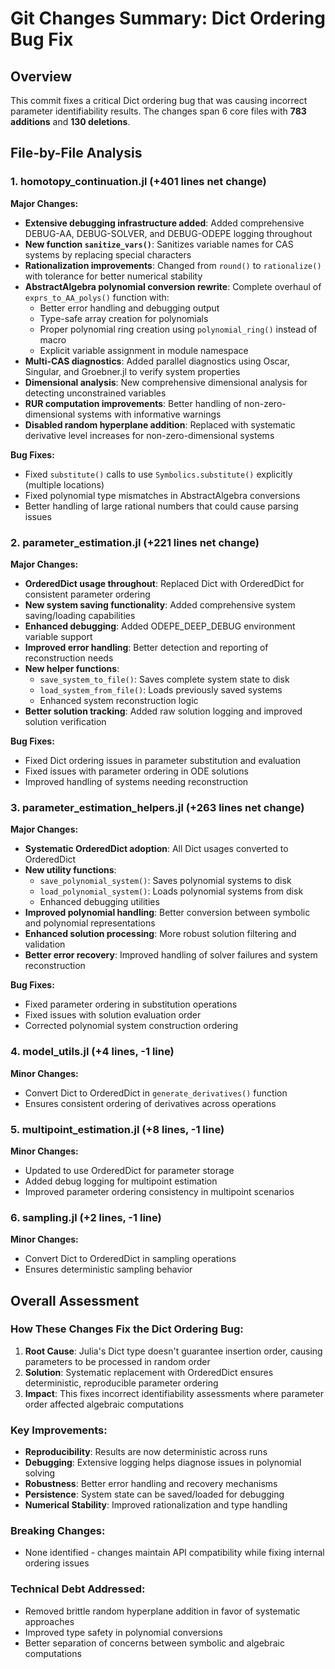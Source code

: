 # Git Changes Summary: Dict Ordering Bug Fix

## Overview
This commit fixes a critical Dict ordering bug that was causing incorrect parameter identifiability results. The changes span 6 core files with **783 additions** and **130 deletions**.

## File-by-File Analysis

### 1. **homotopy_continuation.jl** (+401 lines net change)
**Major Changes:**
- **Extensive debugging infrastructure added**: Added comprehensive DEBUG-AA, DEBUG-SOLVER, and DEBUG-ODEPE logging throughout
- **New function `sanitize_vars()`**: Sanitizes variable names for CAS systems by replacing special characters
- **Rationalization improvements**: Changed from `round()` to `rationalize()` with tolerance for better numerical stability
- **AbstractAlgebra polynomial conversion rewrite**: Complete overhaul of `exprs_to_AA_polys()` function with:
  - Better error handling and debugging output
  - Type-safe array creation for polynomials
  - Proper polynomial ring creation using `polynomial_ring()` instead of macro
  - Explicit variable assignment in module namespace
- **Multi-CAS diagnostics**: Added parallel diagnostics using Oscar, Singular, and Groebner.jl to verify system properties
- **Dimensional analysis**: New comprehensive dimensional analysis for detecting unconstrained variables
- **RUR computation improvements**: Better handling of non-zero-dimensional systems with informative warnings
- **Disabled random hyperplane addition**: Replaced with systematic derivative level increases for non-zero-dimensional systems

**Bug Fixes:**
- Fixed `substitute()` calls to use `Symbolics.substitute()` explicitly (multiple locations)
- Fixed polynomial type mismatches in AbstractAlgebra conversions
- Better handling of large rational numbers that could cause parsing issues

### 2. **parameter_estimation.jl** (+221 lines net change)
**Major Changes:**
- **OrderedDict usage throughout**: Replaced Dict with OrderedDict for consistent parameter ordering
- **New system saving functionality**: Added comprehensive system saving/loading capabilities
- **Enhanced debugging**: Added ODEPE_DEEP_DEBUG environment variable support
- **Improved error handling**: Better detection and reporting of reconstruction needs
- **New helper functions**:
  - `save_system_to_file()`: Saves complete system state to disk
  - `load_system_from_file()`: Loads previously saved systems
  - Enhanced system reconstruction logic
- **Better solution tracking**: Added raw solution logging and improved solution verification

**Bug Fixes:**
- Fixed Dict ordering issues in parameter substitution and evaluation
- Fixed issues with parameter ordering in ODE solutions
- Improved handling of systems needing reconstruction

### 3. **parameter_estimation_helpers.jl** (+263 lines net change)
**Major Changes:**
- **Systematic OrderedDict adoption**: All Dict usages converted to OrderedDict
- **New utility functions**:
  - `save_polynomial_system()`: Saves polynomial systems to disk
  - `load_polynomial_system()`: Loads polynomial systems from disk
  - Enhanced debugging utilities
- **Improved polynomial handling**: Better conversion between symbolic and polynomial representations
- **Enhanced solution processing**: More robust solution filtering and validation
- **Better error recovery**: Improved handling of solver failures and system reconstruction

**Bug Fixes:**
- Fixed parameter ordering in substitution operations
- Fixed issues with solution evaluation order
- Corrected polynomial system construction ordering

### 4. **model_utils.jl** (+4 lines, -1 line)
**Minor Changes:**
- Convert Dict to OrderedDict in `generate_derivatives()` function
- Ensures consistent ordering of derivatives across operations

### 5. **multipoint_estimation.jl** (+8 lines, -1 line)  
**Minor Changes:**
- Updated to use OrderedDict for parameter storage
- Added debug logging for multipoint estimation
- Improved parameter ordering consistency in multipoint scenarios

### 6. **sampling.jl** (+2 lines, -1 line)
**Minor Changes:**
- Convert Dict to OrderedDict in sampling operations
- Ensures deterministic sampling behavior

## Overall Assessment

### How These Changes Fix the Dict Ordering Bug:
1. **Root Cause**: Julia's Dict type doesn't guarantee insertion order, causing parameters to be processed in random order
2. **Solution**: Systematic replacement with OrderedDict ensures deterministic, reproducible parameter ordering
3. **Impact**: This fixes incorrect identifiability assessments where parameter order affected algebraic computations

### Key Improvements:
- **Reproducibility**: Results are now deterministic across runs
- **Debugging**: Extensive logging helps diagnose issues in polynomial solving
- **Robustness**: Better error handling and recovery mechanisms
- **Persistence**: System state can be saved/loaded for debugging
- **Numerical Stability**: Improved rationalization and type handling

### Breaking Changes:
- None identified - changes maintain API compatibility while fixing internal ordering issues

### Technical Debt Addressed:
- Removed brittle random hyperplane addition in favor of systematic approaches
- Improved type safety in polynomial conversions
- Better separation of concerns between symbolic and algebraic computations